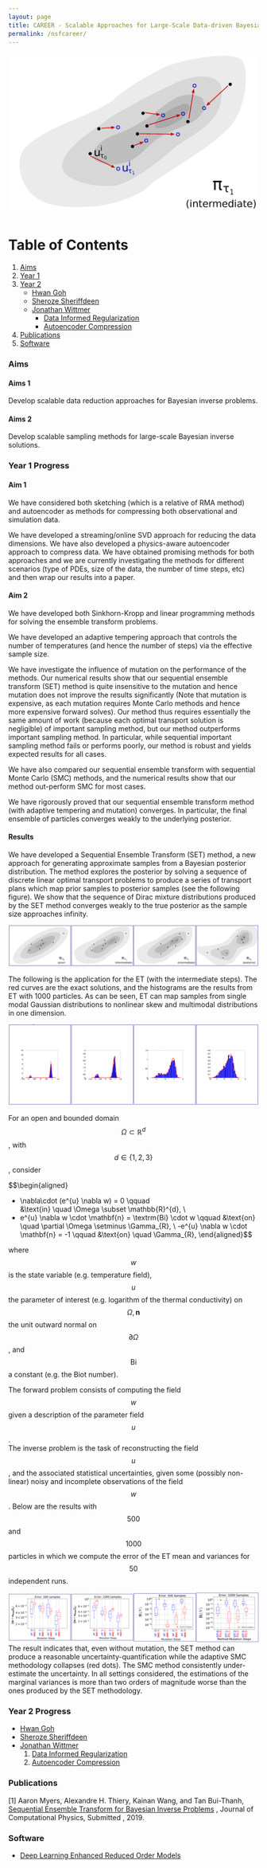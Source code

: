 ```yaml
---
layout: page
title: CAREER - Scalable Approaches for Large-Scale Data-driven Bayesian Inverse Problems in High Dimensional Parameter Spaces
permalink: /nsfcareer/
---
```

![Title](/assets/figures/y1/title.png)

# Table of Contents
1. [Aims](/nsfcareer/#aims)
2. [Year 1](/nsfcareer/#year1)
3. [Year 2](/nsfcareer/#year2)
    - [Hwan Goh](/hwannsf)
    - [Sheroze Sheriffdeen](/sherozensf)
    - [Jonathan Wittmer](/jonnsf)
       - [Data Informed Regularization](/jonnsf/#di-heading)
       - [Autoencoder Compression](/jonnsf/#compression-heading)
4. [Publications](/nsfcareer/#publications)
5. [Software](/nsfcareer/#software)

### Aims<a name="aims"></a>

#### Aims 1
Develop scalable data reduction approaches for Bayesian inverse problems.

#### Aims 2
Develop scalable sampling methods for large-scale Bayesian inverse solutions.

### Year 1 Progress<a name="year1"></a>
#### Aim 1
We have considered both sketching (which is a relative of RMA method) and autoencoder as methods for compressing both observational and simulation data.

We have developed a streaming/online SVD approach for reducing the data dimensions. We have also developed a physics-aware autoencoder approach to compress data. We have obtained promising methods for both approaches and we are currently investigating the methods for different scenarios (type of PDEs, size of the data, the number of time steps, etc) and then wrap our results into a paper.

#### Aim 2
We have developed both Sinkhorn-Kropp and linear programming methods for solving the ensemble transform problems.

We have developed an adaptive tempering approach that controls the number of temperatures (and hence the number of steps) via the effective sample size.

We have investigate the influence of mutation on the performance of the methods. Our numerical results show that our sequential ensemble transform (SET) method is quite insensitive to the mutation and hence mutation does not improve the results significantly (Note that mutation is expensive, as each mutation requires Monte Carlo methods and hence more expensive forward solves). Our method thus requires essentially the same amount of work (because each optimal transport solution is negligible) of important sampling method, but our method outperforms important sampling method. In particular, while sequential important sampling method fails or performs poorly, our method is robust and yields expected results for all cases.

We have also compared our sequential ensemble transform with sequential Monte Carlo (SMC) methods, and the numerical results show that our method out-perform SMC for most cases.

We have rigorously proved that our sequential ensemble transform method (with adaptive tempering and mutation) converges. In particular, the final ensemble of particles converges weakly to the underlying posterior.

#### Results
We have developed a Sequential Ensemble Transform (SET) method, a new approach for generating approximate samples from a Bayesian posterior distribution. The method explores the posterior by solving a sequence of discrete linear optimal transport problems to produce a series of transport plans which map prior samples to posterior samples (see the following figure). We show that the sequence of Dirac mixture distributions produced by the SET method converges weakly to the true posterior as the sample size approaches infinity.

![posterior](/assets/figures/y1/SETconv.png)

The following is the application for the ET (with the intermediate steps). The red curves are the exact solutions, and the histograms are the results from ET with 1000 particles. As can be seen, ET can map samples from single modal Gaussian distributions to nonlinear skew and multimodal distributions in one dimension.

![convergence](/assets/figures/y1/SETGauss.png)

For an open and bounded domain $$\Omega \subset \mathbb{R}^d$$, with $$d \in \{1,2,3\}$$, consider

$$\begin{aligned}
- \nabla\cdot (e^{u} \nabla w) = 0  \qquad  
&\text{in} \quad  \Omega \subset \mathbb{R}^{d}, \\
- e^{u} \nabla w \cdot \mathbf{n} = \textrm{Bi} \cdot w \qquad 
&\text{on} \quad  \partial \Omega \setminus \Gamma_{R}, \\
 -e^{u} \nabla w \cdot \mathbf{n} = -1 \qquad 
 &\text{on} \quad  \Gamma_{R},
\end{aligned}$$

where $$ w $$ is the state variable (e.g. temperature field), $$ u $$ the parameter of 
interest (e.g. logarithm of the thermal conductivity) on $$ \Omega, \mathbf{n}$$ the unit outward normal on
$$\partial \Omega$$, and
$$ \textrm{Bi} $$ a constant (e.g. the Biot number).


The forward problem consists of computing the field $$w$$ given a
description of the parameter field $$ u $$.  
The inverse problem is the task of reconstructing the field $$ u $$, and the associated statistical uncertainties, 
given some (possibly non-linear) noisy and incomplete observations of
the field $$ w $$. Below are the results with
$$ 500$$ and $$ 1000 $$ particles
in which we compute the error of the ET mean and variances for $$ 50 $$
independent runs. 

![ET Error](/assets/figures/y1/ETError.png)
The result indicates that, even without mutation, the SET method can produce a reasonable uncertainty-quantification while the adaptive SMC methodology collapses (red dots). The SMC method consistently under-estimate the uncertainty. In all settings considered, the estimations of the marginal variances is more than two orders of magnitude worse than the ones produced by the SET methodology.

### Year 2 Progress<a name="year2"></a>

- [Hwan Goh](/hwannsf)
- [Sheroze Sheriffdeen](/sherozensf)
- [Jonathan Wittmer](/jonnsf)
   1. [Data Informed Regularization](/jonnsf/#di-heading)
   2. [Autoencoder Compression](/jonnsf/#compression-heading)

### Publications<a name="publications"></a>

[1] Aaron Myers, Alexandre H. Thiery, Kainan Wang, and Tan Bui-Thanh, [Sequential Ensemble Transform for Bayesian Inverse Problems](https://arxiv.org/pdf/1909.09591.pdf) , Journal of Computational Physics, Submitted , 2019.

### Software<a name="software"></a>

- [Deep Learning Enhanced Reduced Order Models](https://github.com/sheroze1123/BayesianInferenceDL)
